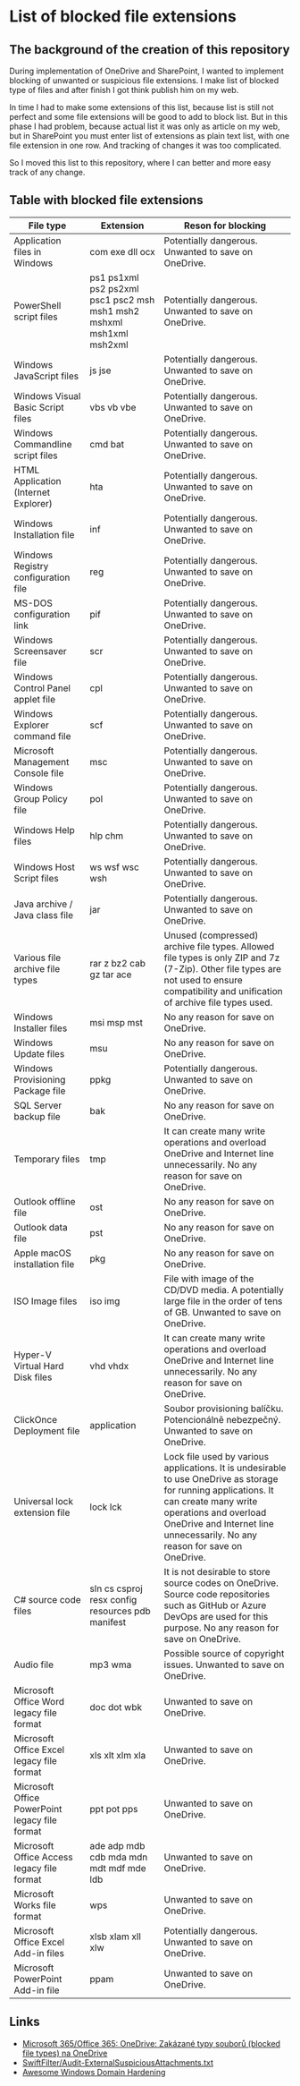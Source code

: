 # List of blocked file extensions

## The background of the creation of this repository

During implementation of OneDrive and SharePoint, I wanted to implement blocking of unwanted or suspicious file extensions. I make list of blocked type of files and after finish I got think publish him on my web.

In time I had to make some extensions of this list, because list is still not perfect and some file extensions will be good to add to block list. But in this phase I had problem, because actual list it was only as article on my web, but in SharePoint you must enter list of extensions as plain text list, with one file extension in one row. And tracking of changes it was too complicated.

So I moved this list to this repository, where I can better and more easy track of any change.

## Table with blocked file extensions

File type | Extension | Reson for blocking
----------- | ------- | -----------------
Application files in Windows | com exe dll ocx | Potentially dangerous. Unwanted to save on OneDrive.
PowerShell script files | ps1 ps1xml ps2 ps2xml psc1 psc2 msh msh1 msh2 mshxml msh1xml msh2xml | Potentially dangerous. Unwanted to save on OneDrive.
Windows JavaScript files | js jse | Potentially dangerous. Unwanted to save on OneDrive.
Windows Visual Basic Script files | vbs vb vbe | Potentially dangerous. Unwanted to save on OneDrive.
Windows Commandline script files | cmd bat | Potentially dangerous. Unwanted to save on OneDrive.
HTML Application (Internet Explorer) | hta | Potentially dangerous. Unwanted to save on OneDrive.
Windows Installation file | inf | Potentially dangerous. Unwanted to save on OneDrive.
Windows Registry configuration file | reg | Potentially dangerous. Unwanted to save on OneDrive.
MS-DOS configuration link | pif | Potentially dangerous. Unwanted to save on OneDrive.
Windows Screensaver file | scr | Potentially dangerous. Unwanted to save on OneDrive.
Windows Control Panel applet file | cpl | Potentially dangerous. Unwanted to save on OneDrive.
Windows Explorer command file | scf | Potentially dangerous. Unwanted to save on OneDrive.
Microsoft Management Console file | msc | Potentially dangerous. Unwanted to save on OneDrive.
Windows Group Policy file | pol | Potentially dangerous. Unwanted to save on OneDrive.
Windows Help files | hlp chm | Potentially dangerous. Unwanted to save on OneDrive.
Windows Host Script files | ws wsf wsc wsh | Potentially dangerous. Unwanted to save on OneDrive.
Java archive / Java class file | jar | Potentially dangerous. Unwanted to save on OneDrive.
Various file archive file types | rar z bz2 cab gz tar ace | Unused (compressed) archive file types. Allowed file types is only ZIP and 7z (7-Zip). Other file types are not used to ensure compatibility and unification of archive file types used.
Windows Installer files | msi msp mst | No any reason for save on OneDrive.
Windows Update files | msu | No any reason for save on OneDrive.
Windows Provisioning Package file | ppkg | Potentially dangerous. Unwanted to save on OneDrive.
SQL Server backup file | bak | No any reason for save on OneDrive.
Temporary files | tmp | It can create many write operations and overload OneDrive and Internet line unnecessarily. No any reason for save on OneDrive.
Outlook offline file | ost | No any reason for save on OneDrive.
Outlook data file | pst | No any reason for save on OneDrive.
Apple macOS installation file | pkg | No any reason for save on OneDrive.
ISO Image files | iso img | File with image of the CD/DVD media. A potentially large file in the order of tens of GB. Unwanted to save on OneDrive.
Hyper-V Virtual Hard Disk files | vhd vhdx | It can create many write operations and overload OneDrive and Internet line unnecessarily. No any reason for save on OneDrive.
ClickOnce Deployment file | application | Soubor provisioning balíčku. Potencionálně nebezpečný. Unwanted to save on OneDrive.
Universal lock extension file | lock lck | Lock file used by various applications. It is undesirable to use OneDrive as storage for running applications. It can create many write operations and overload OneDrive and Internet line unnecessarily. No any reason for save on OneDrive.
C# source code files | sln cs csproj resx config resources pdb manifest | It is not desirable to store source codes on OneDrive. Source code repositories such as GitHub or Azure DevOps are used for this purpose. No any reason for save on OneDrive.
Audio file | mp3 wma | Possible source of copyright issues. Unwanted to save on OneDrive.
Microsoft Office Word legacy file format | doc dot wbk | Unwanted to save on OneDrive.
Microsoft Office Excel legacy file format | xls xlt xlm xla | Unwanted to save on OneDrive.
Microsoft Office PowerPoint legacy file format | ppt pot pps | Unwanted to save on OneDrive.
Microsoft Office Access legacy file format | ade adp mdb cdb mda mdn mdt mdf mde ldb | Unwanted to save on OneDrive.
Microsoft Works file format | wps | Unwanted to save on OneDrive.
Microsoft Office Excel Add-in files | xlsb xlam xll xlw | Potentially dangerous. Unwanted to save on OneDrive.
Microsoft PowerPoint Add-in file | ppam |  Unwanted to save on OneDrive.

## Links

- [Microsoft 365/Office 365: OneDrive: Zakázané typy souborů (blocked file types) na OneDrive](https://www.michalzobec.cz/microsoft-365-office-365-onedrive-zakazane-typy-souboru-blocked-file-types-na-onedrive-8199)
- [SwiftFilter/Audit-ExternalSuspiciousAttachments.txt](https://github.com/SwiftOnSecurity/SwiftFilter/blob/master/Audit-ExternalSuspiciousAttachments.txt)
- [Awesome Windows Domain Hardening](https://github.com/PaulSec/awesome-windows-domain-hardening#initial-foothold)